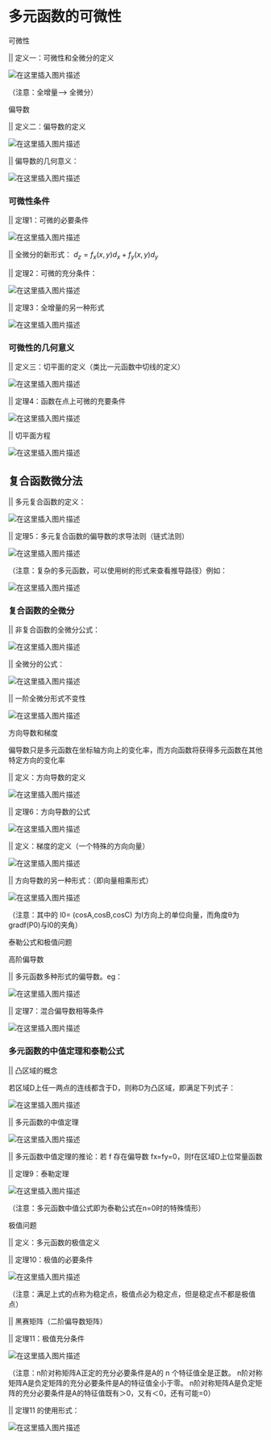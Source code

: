 # 多元函数的可微性

可微性

|| 定义一：可微性和全微分的定义

![在这里插入图片描述](pics/watermark,type_ZmFuZ3poZW5naGVpdGk,shadow_10,text_aHR0cHM6Ly9ibG9nLmNzZG4ubmV0L2ExMzM1MjkxMjYzMg==,size_16,color_FFFFFF,t_70.png)

（注意：全增量—> 全微分）

偏导数

|| 定义二：偏导数的定义

![在这里插入图片描述](pics/watermark,type_ZmFuZ3poZW5naGVpdGk,shadow_10,text_aHR0cHM6Ly9ibG9nLmNzZG4ubmV0L2ExMzM1MjkxMjYzMg==,size_16,color_FFFFFF,t_70.png)

|| 偏导数的几何意义：

![在这里插入图片描述](pics/watermark,type_ZmFuZ3poZW5naGVpdGk,shadow_10,text_aHR0cHM6Ly9ibG9nLmNzZG4ubmV0L2ExMzM1MjkxMjYzMg==,size_16,color_FFFFFF,t_70.png)

### 可微性条件

|| 定理1：可微的必要条件

![在这里插入图片描述](pics/20200501212423243.png)

|| 全微分的新形式： $d_z = f_x(x,y)d_x + f_y(x,y)d_y$

|| 定理2：可微的充分条件：

![在这里插入图片描述](pics/20200501212923110.png)

|| 定理3：全增量的另一种形式

![在这里插入图片描述](pics/2020050121310578.png)

### 可微性的几何意义

|| 定义三：切平面的定义（类比一元函数中切线的定义）

![在这里插入图片描述](pics/20200501213602897.png)

|| 定理4：函数在点上可微的充要条件

![在这里插入图片描述](pics/20200501214211690.png)

|| 切平面方程

![在这里插入图片描述](pics/20200501214611655.png)

## 复合函数微分法

|| 多元复合函数的定义：

![在这里插入图片描述](pics/watermark,type_ZmFuZ3poZW5naGVpdGk,shadow_10,text_aHR0cHM6Ly9ibG9nLmNzZG4ubmV0L2ExMzM1MjkxMjYzMg==,size_16,color_FFFFFF,t_70.png)

|| 定理5：多元复合函数的偏导数的求导法则（链式法则）

![在这里插入图片描述](pics/watermark,type_ZmFuZ3poZW5naGVpdGk,shadow_10,text_aHR0cHM6Ly9ibG9nLmNzZG4ubmV0L2ExMzM1MjkxMjYzMg==,size_16,color_FFFFFF,t_70.png)

（注意：复杂的多元函数，可以使用树的形式来查看推导路径）例如：

![在这里插入图片描述](pics/20200501215956736.png)

### 复合函数的全微分

|| 非复合函数的全微分公式：

![在这里插入图片描述](pics/20200501220412377.png)

|| 全微分的公式：

![在这里插入图片描述](pics/20200501220202697.png)

|| 一阶全微分形式不变性

![在这里插入图片描述](pics/20200501220339739.png)


方向导数和梯度

偏导数只是多元函数在坐标轴方向上的变化率，而方向函数将获得多元函数在其他特定方向的变化率

|| 定义：方向导数的定义

![在这里插入图片描述](pics/watermark,type_ZmFuZ3poZW5naGVpdGk,shadow_10,text_aHR0cHM6Ly9ibG9nLmNzZG4ubmV0L2ExMzM1MjkxMjYzMg==,size_16,color_FFFFFF,t_70.png)


|| 定理6：方向导数的公式

![在这里插入图片描述](pics/20200501222025360.png)

|| 定义：梯度的定义（一个特殊的方向向量）

![在这里插入图片描述](pics/20200501222630845.png)

|| 方向导数的另一种形式：（即向量相乘形式）

![在这里插入图片描述](pics/20200501222849684.png)

（注意：其中的 l0= (cosA,cosB,cosC) 为l方向上的单位向量，而角度θ为gradf(P0)与l0的夹角）

泰勒公式和极值问题

高阶偏导数

|| 多元函数多种形式的偏导数。eg：

![在这里插入图片描述](pics/watermark,type_ZmFuZ3poZW5naGVpdGk,shadow_10,text_aHR0cHM6Ly9ibG9nLmNzZG4ubmV0L2ExMzM1MjkxMjYzMg==,size_16,color_FFFFFF,t_70.png)

|| 定理7：混合偏导数相等条件

![在这里插入图片描述](pics/20200501223529624.png)

### 多元函数的中值定理和泰勒公式

|| 凸区域的概念

若区域D上任一两点的连线都含于D，则称D为凸区域，即满足下列式子：

![在这里插入图片描述](pics/20200502113215216.png)

|| 多元函数的中值定理

![在这里插入图片描述](pics/20200502113513226.png)


|| 多元函数中值定理的推论：若 f 存在偏导数 fx=fy=0，则f在区域D上位常量函数

|| 定理9：泰勒定理

![在这里插入图片描述](pics/watermark,type_ZmFuZ3poZW5naGVpdGk,shadow_10,text_aHR0cHM6Ly9ibG9nLmNzZG4ubmV0L2ExMzM1MjkxMjYzMg==,size_16,color_FFFFFF,t_70.png)

（注意：多元函数中值公式即为泰勒公式在n=0时的特殊情形）

极值问题

|| 定义：多元函数的极值定义

|| 定理10：极值的必要条件

![在这里插入图片描述](pics/20200502114450443.png)

（注意：满足上式的点称为稳定点，极值点必为稳定点，但是稳定点不都是极值点）

|| 黑赛矩阵（二阶偏导数矩阵）

|| 定理11：极值充分条件

![在这里插入图片描述](pics/20200502114933154.png)

（注意：n阶对称矩阵A正定的充分必要条件是A的 n 个特征值全是正数。
n阶对称矩阵A是负定矩阵的充分必要条件是A的特征值全小于零。
n阶对称矩阵A是负定矩阵的充分必要条件是A的特征值既有＞0，又有＜0，还有可能=0）

|| 定理11 的使用形式：

![在这里插入图片描述](pics/20200502120021444.png)